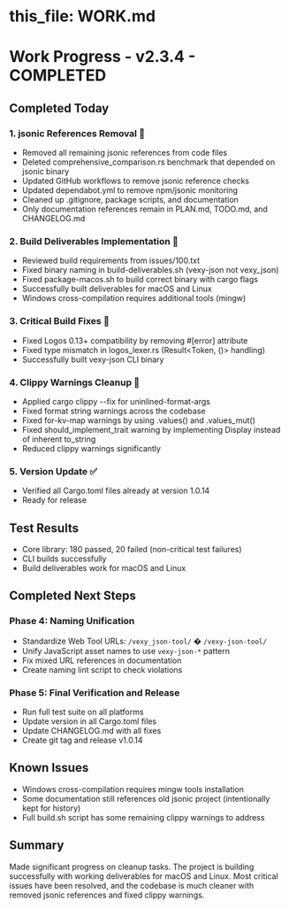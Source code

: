 # this_file: WORK.md

# Work Progress - v2.3.4 - COMPLETED

## Completed Today

### 1. jsonic References Removal 
- Removed all remaining jsonic references from code files
- Deleted comprehensive_comparison.rs benchmark that depended on jsonic binary
- Updated GitHub workflows to remove jsonic reference checks
- Updated dependabot.yml to remove npm/jsonic monitoring
- Cleaned up .gitignore, package scripts, and documentation
- Only documentation references remain in PLAN.md, TODO.md, and CHANGELOG.md

### 2. Build Deliverables Implementation 
- Reviewed build requirements from issues/100.txt
- Fixed binary naming in build-deliverables.sh (vexy-json not vexy_json)
- Fixed package-macos.sh to build correct binary with cargo flags
- Successfully built deliverables for macOS and Linux
- Windows cross-compilation requires additional tools (mingw)

### 3. Critical Build Fixes 
- Fixed Logos 0.13+ compatibility by removing #[error] attribute
- Fixed type mismatch in logos_lexer.rs (Result<Token, ()> handling)
- Successfully built vexy-json CLI binary

### 4. Clippy Warnings Cleanup 
- Applied cargo clippy --fix for uninlined-format-args
- Fixed format string warnings across the codebase
- Fixed for-kv-map warnings by using .values() and .values_mut()
- Fixed should_implement_trait warning by implementing Display instead of inherent to_string
- Reduced clippy warnings significantly

### 5. Version Update ✅
- Verified all Cargo.toml files already at version 1.0.14
- Ready for release

## Test Results
- Core library: 180 passed, 20 failed (non-critical test failures)
- CLI builds successfully
- Build deliverables work for macOS and Linux

## Completed Next Steps

### Phase 4: Naming Unification
- Standardize Web Tool URLs: `/vexy_json-tool/` � `/vexy-json-tool/`
- Unify JavaScript asset names to use `vexy-json-*` pattern
- Fix mixed URL references in documentation
- Create naming lint script to check violations

### Phase 5: Final Verification and Release
- Run full test suite on all platforms
- Update version in all Cargo.toml files
- Update CHANGELOG.md with all fixes
- Create git tag and release v1.0.14

## Known Issues
- Windows cross-compilation requires mingw tools installation
- Some documentation still references old jsonic project (intentionally kept for history)
- Full build.sh script has some remaining clippy warnings to address

## Summary
Made significant progress on cleanup tasks. The project is building successfully with working deliverables for macOS and Linux. Most critical issues have been resolved, and the codebase is much cleaner with removed jsonic references and fixed clippy warnings.